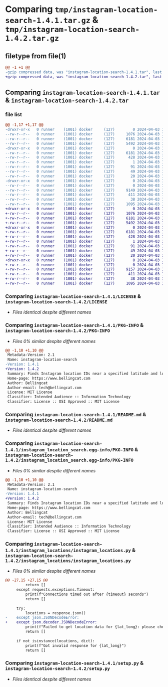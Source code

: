 # Comparing `tmp/instagram-location-search-1.4.1.tar.gz` & `tmp/instagram-location-search-1.4.2.tar.gz`

## filetype from file(1)

```diff
@@ -1 +1 @@
-gzip compressed data, was "instagram-location-search-1.4.1.tar", last modified: Wed Apr  3 11:42:32 2024, max compression
+gzip compressed data, was "instagram-location-search-1.4.2.tar", last modified: Wed Apr  3 13:25:53 2024, max compression
```

## Comparing `instagram-location-search-1.4.1.tar` & `instagram-location-search-1.4.2.tar`

### file list

```diff
@@ -1,17 +1,17 @@
-drwxr-xr-x   0 runner    (1001) docker     (127)        0 2024-04-03 11:42:32.553620 instagram-location-search-1.4.1/
--rw-r--r--   0 runner    (1001) docker     (127)     1076 2024-04-03 11:41:53.000000 instagram-location-search-1.4.1/LICENSE
--rw-r--r--   0 runner    (1001) docker     (127)     6181 2024-04-03 11:42:32.549620 instagram-location-search-1.4.1/PKG-INFO
--rw-r--r--   0 runner    (1001) docker     (127)     5492 2024-04-03 11:41:53.000000 instagram-location-search-1.4.1/README.md
-drwxr-xr-x   0 runner    (1001) docker     (127)        0 2024-04-03 11:42:32.549620 instagram-location-search-1.4.1/instagram_location_search.egg-info/
--rw-r--r--   0 runner    (1001) docker     (127)     6181 2024-04-03 11:42:32.000000 instagram-location-search-1.4.1/instagram_location_search.egg-info/PKG-INFO
--rw-r--r--   0 runner    (1001) docker     (127)      428 2024-04-03 11:42:32.000000 instagram-location-search-1.4.1/instagram_location_search.egg-info/SOURCES.txt
--rw-r--r--   0 runner    (1001) docker     (127)        1 2024-04-03 11:42:32.000000 instagram-location-search-1.4.1/instagram_location_search.egg-info/dependency_links.txt
--rw-r--r--   0 runner    (1001) docker     (127)       91 2024-04-03 11:42:32.000000 instagram-location-search-1.4.1/instagram_location_search.egg-info/entry_points.txt
--rw-r--r--   0 runner    (1001) docker     (127)       49 2024-04-03 11:42:32.000000 instagram-location-search-1.4.1/instagram_location_search.egg-info/requires.txt
--rw-r--r--   0 runner    (1001) docker     (127)       20 2024-04-03 11:42:32.000000 instagram-location-search-1.4.1/instagram_location_search.egg-info/top_level.txt
-drwxr-xr-x   0 runner    (1001) docker     (127)        0 2024-04-03 11:42:32.549620 instagram-location-search-1.4.1/instagram_locations/
--rw-r--r--   0 runner    (1001) docker     (127)        0 2024-04-03 11:41:53.000000 instagram-location-search-1.4.1/instagram_locations/__init__.py
--rw-r--r--   0 runner    (1001) docker     (127)     9149 2024-04-03 11:41:53.000000 instagram-location-search-1.4.1/instagram_locations/instagram_locations.py
--rw-r--r--   0 runner    (1001) docker     (127)      411 2024-04-03 11:41:53.000000 instagram-location-search-1.4.1/instagram_locations/version.py
--rw-r--r--   0 runner    (1001) docker     (127)       38 2024-04-03 11:42:32.553620 instagram-location-search-1.4.1/setup.cfg
--rw-r--r--   0 runner    (1001) docker     (127)     1095 2024-04-03 11:41:53.000000 instagram-location-search-1.4.1/setup.py
+drwxr-xr-x   0 runner    (1001) docker     (127)        0 2024-04-03 13:25:53.515728 instagram-location-search-1.4.2/
+-rw-r--r--   0 runner    (1001) docker     (127)     1076 2024-04-03 13:25:19.000000 instagram-location-search-1.4.2/LICENSE
+-rw-r--r--   0 runner    (1001) docker     (127)     6181 2024-04-03 13:25:53.515728 instagram-location-search-1.4.2/PKG-INFO
+-rw-r--r--   0 runner    (1001) docker     (127)     5492 2024-04-03 13:25:19.000000 instagram-location-search-1.4.2/README.md
+drwxr-xr-x   0 runner    (1001) docker     (127)        0 2024-04-03 13:25:53.515728 instagram-location-search-1.4.2/instagram_location_search.egg-info/
+-rw-r--r--   0 runner    (1001) docker     (127)     6181 2024-04-03 13:25:53.000000 instagram-location-search-1.4.2/instagram_location_search.egg-info/PKG-INFO
+-rw-r--r--   0 runner    (1001) docker     (127)      428 2024-04-03 13:25:53.000000 instagram-location-search-1.4.2/instagram_location_search.egg-info/SOURCES.txt
+-rw-r--r--   0 runner    (1001) docker     (127)        1 2024-04-03 13:25:53.000000 instagram-location-search-1.4.2/instagram_location_search.egg-info/dependency_links.txt
+-rw-r--r--   0 runner    (1001) docker     (127)       91 2024-04-03 13:25:53.000000 instagram-location-search-1.4.2/instagram_location_search.egg-info/entry_points.txt
+-rw-r--r--   0 runner    (1001) docker     (127)       49 2024-04-03 13:25:53.000000 instagram-location-search-1.4.2/instagram_location_search.egg-info/requires.txt
+-rw-r--r--   0 runner    (1001) docker     (127)       20 2024-04-03 13:25:53.000000 instagram-location-search-1.4.2/instagram_location_search.egg-info/top_level.txt
+drwxr-xr-x   0 runner    (1001) docker     (127)        0 2024-04-03 13:25:53.515728 instagram-location-search-1.4.2/instagram_locations/
+-rw-r--r--   0 runner    (1001) docker     (127)        0 2024-04-03 13:25:19.000000 instagram-location-search-1.4.2/instagram_locations/__init__.py
+-rw-r--r--   0 runner    (1001) docker     (127)     9157 2024-04-03 13:25:19.000000 instagram-location-search-1.4.2/instagram_locations/instagram_locations.py
+-rw-r--r--   0 runner    (1001) docker     (127)      411 2024-04-03 13:25:19.000000 instagram-location-search-1.4.2/instagram_locations/version.py
+-rw-r--r--   0 runner    (1001) docker     (127)       38 2024-04-03 13:25:53.515728 instagram-location-search-1.4.2/setup.cfg
+-rw-r--r--   0 runner    (1001) docker     (127)     1095 2024-04-03 13:25:19.000000 instagram-location-search-1.4.2/setup.py
```

### Comparing `instagram-location-search-1.4.1/LICENSE` & `instagram-location-search-1.4.2/LICENSE`

 * *Files identical despite different names*

### Comparing `instagram-location-search-1.4.1/PKG-INFO` & `instagram-location-search-1.4.2/PKG-INFO`

 * *Files 0% similar despite different names*

```diff
@@ -1,10 +1,10 @@
 Metadata-Version: 2.1
 Name: instagram-location-search
-Version: 1.4.1
+Version: 1.4.2
 Summary: Finds Instagram location IDs near a specified latitude and longitude.
 Home-page: https://www.bellingcat.com
 Author: Bellingcat
 Author-email: tech@bellingcat.com
 License: MIT License
 Classifier: Intended Audience :: Information Technology
 Classifier: License :: OSI Approved :: MIT License
```

### Comparing `instagram-location-search-1.4.1/README.md` & `instagram-location-search-1.4.2/README.md`

 * *Files identical despite different names*

### Comparing `instagram-location-search-1.4.1/instagram_location_search.egg-info/PKG-INFO` & `instagram-location-search-1.4.2/instagram_location_search.egg-info/PKG-INFO`

 * *Files 0% similar despite different names*

```diff
@@ -1,10 +1,10 @@
 Metadata-Version: 2.1
 Name: instagram-location-search
-Version: 1.4.1
+Version: 1.4.2
 Summary: Finds Instagram location IDs near a specified latitude and longitude.
 Home-page: https://www.bellingcat.com
 Author: Bellingcat
 Author-email: tech@bellingcat.com
 License: MIT License
 Classifier: Intended Audience :: Information Technology
 Classifier: License :: OSI Approved :: MIT License
```

### Comparing `instagram-location-search-1.4.1/instagram_locations/instagram_locations.py` & `instagram-location-search-1.4.2/instagram_locations/instagram_locations.py`

 * *Files 0% similar despite different names*

```diff
@@ -27,15 +27,15 @@
         return []
     except requests.exceptions.Timeout:
         print(f"Connections timed out after {timeout} seconds")
         return []
 
     try:
         locations = response.json()
-    except json.JSONDecodeError:
+    except json.decoder.JSONDecodeError:
         print(f"Failed to get location data for {lat_long}: please check you have a valid cookie")
         return []
 
     if not isinstance(locations, dict):
         print(f"Got invalid response for {lat_long}")
         return []
```

### Comparing `instagram-location-search-1.4.1/setup.py` & `instagram-location-search-1.4.2/setup.py`

 * *Files identical despite different names*

